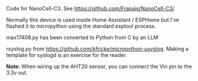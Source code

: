 Code for NanoCell-C3. See https://github.com/Frapais/NanoCell-C3/

Normally this device is used inside Home Assistant / ESPHome but I've flashed it to micropython using the standard esptool process.

max17408.py has been converted to Python from C by an LLM

rsyslog.py from https://github.com/kfricke/micropython-usyslog. Making a template for syslogd is an exercise for the reader.

**Note:**  When wiring up the AHT20 sensor, you can connect the Vin pin to the 3.3v out.